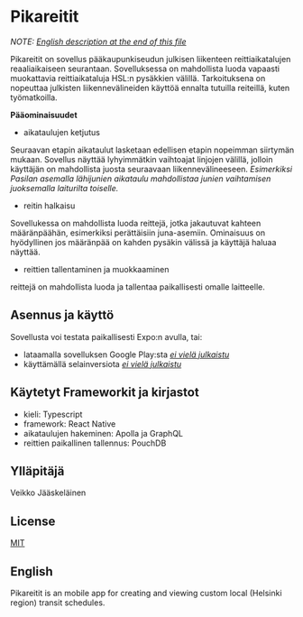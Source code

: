# Pikareitit
*NOTE:* [*English description at the end of this file*](https://github.com/VeikkoAJ/sbora_dash/#english)

Pikareitit on sovellus pääkaupunkiseudun julkisen liikenteen reittiaikatalujen reaaliaikaiseen seurantaan. Sovelluksessa on mahdollista luoda vapaasti muokattavia reittiaikataluja HSL:n pysäkkien välillä. Tarkoituksena on nopeuttaa julkisten liikennevälineiden käyttöä ennalta tutuilla reiteillä, kuten työmatkoilla.

**Pääominaisuudet**
* aikataulujen ketjutus

Seuraavan etapin aikataulut lasketaan edellisen etapin nopeimman siirtymän mukaan. Sovellus näyttää lyhyimmätkin vaihtoajat linjojen välillä, jolloin käyttäjän on mahdollista juosta seuraavaan liikennevälineeseen. *Esimerkiksi Pasilan asemalla lähijunien aikataulu mahdollistaa junien vaihtamisen juoksemalla laiturilta toiselle.*
* reitin halkaisu

Sovellukessa on mahdollista luoda reittejä, jotka jakautuvat kahteen määränpäähän, esimerkiksi perättäisiin juna-asemiin. Ominaisuus on hyödyllinen jos määränpää on kahden pysäkin välissä ja käyttäjä haluaa näyttää.
* reittien tallentaminen ja muokkaaminen

reittejä on mahdollista luoda ja tallentaa paikallisesti omalle laitteelle. 

## Asennus ja käyttö

Sovellusta voi testata paikallisesti Expo:n avulla, tai:

* lataamalla sovelluksen Google Play:sta [*ei vielä julkaistu*]()
* käyttämällä selainversiota [*ei vielä julkaistu*]()


## Käytetyt Frameworkit ja kirjastot
* kieli: Typescript
* framework: React Native
* aikataulujen hakeminen: Apolla ja GraphQL
* reittien paikallinen tallennus: PouchDB

## Ylläpitäjä
Veikko Jääskeläinen


## License
[MIT](https://choosealicense.com/licenses/mit/)


## English
Pikareitit is an mobile app for creating and viewing custom local (Helsinki region) transit schedules.

